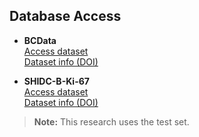 ## Database Access

- **BCData**  
  [Access dataset](https://sites.google.com/view/bcdataset)  
  [Dataset info (DOI)](https://doi.org/10.1007/978-3-030-59722-1_28)

- **SHIDC-B-Ki-67**  
  [Access dataset](https://shiraz-hidc.com/ki-67-dataset/)  
  [Dataset info (DOI)](https://doi.org/10.1038/s41598-021-86912-w)

> **Note:** This research uses the test set.
